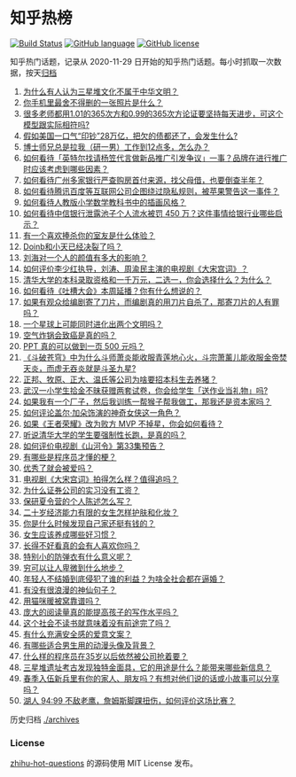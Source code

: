 # 知乎热榜
[![Build Status](https://github.com/ToWeLong/zhihu-hot-questions/workflows/CI/badge.svg)](https://github.com/ToWeLong/zhihu-hot-questions/actions)
[![GitHub language](https://img.shields.io/badge/language-golang-orange.svg)](https://golang.org/)
[![GitHub license](https://img.shields.io/github/license/ToWeLong/zhihu-hot-questions)](https://github.com/ToWeLong/zhihu-hot-questions/blob/main/LICENSE)

知乎热门话题，记录从 2020-11-29 日开始的知乎热门话题。每小时抓取一次数据，按天[归档](./archives)

<!-- BEGIN -->

1. [为什么有人认为三星堆文化不属于中华文明？](https://www.zhihu.com/question/427577911)
1. [你手机里最舍不得删的一张照片是什么？](https://www.zhihu.com/question/60334228)
1. [很多老师都用1.01的365次方和0.99的365次方论证要坚持每天进步，可这个模型跟实际相符吗?](https://www.zhihu.com/question/389057139)
1. [假如美国一口气“印钞”28万亿，把欠的债都还了，会发生什么?](https://www.zhihu.com/question/449822455)
1. [博士师兄总是拉我（研一男）工作到12点多，怎么办？](https://www.zhihu.com/question/449560211)
1. [如何看待「英特尔找请杨笠代言做新品推广引发争议」一事？品牌在进行推广时应该考虑到哪些因素？](https://www.zhihu.com/question/449975480)
1. [如何看待广州多家银行严查购房首付来源，找父母借，也要倒查半年？](https://www.zhihu.com/question/450340320)
1. [如何看待腾讯百度等互联网公司企图绕过隐私规则，被苹果警告这一事件？](https://www.zhihu.com/question/450309264)
1. [如何看待人教版小学数学教科书中的插画风格？](https://www.zhihu.com/question/68485147)
1. [如何看待中信银行泄露池子个人流水被罚 450 万？这件事情给银行业哪些启示？](https://www.zhihu.com/question/450220227)
1. [有一个喜欢捧杀你的室友是什么体验？](https://www.zhihu.com/question/449591338)
1. [Doinb和小天已经决裂了吗？](https://www.zhihu.com/question/450368597)
1. [刘海对一个人的颜值有多大的影响？](https://www.zhihu.com/question/267077678)
1. [如何评价李少红执导，刘涛、周渝民主演的电视剧《大宋宫词》？](https://www.zhihu.com/question/269988403)
1. [清华大学的本科录取资格和一千万元，二选一，你会选择什么？为什么？](https://www.zhihu.com/question/264400815)
1. [如何看待《吐槽大会》本周延播？你有什么想说的？](https://www.zhihu.com/question/449868647)
1. [如果有观众给编剧寄了刀片，而编剧真的用刀片自杀了，那寄刀片的人有罪吗？](https://www.zhihu.com/question/449423501)
1. [一个星球上可能同时进化出两个文明吗？](https://www.zhihu.com/question/429559006)
1. [空气炸锅会致癌是真的吗？](https://www.zhihu.com/question/363200198)
1. [PPT 真的可以做到一页 500 元吗？](https://www.zhihu.com/question/309726916)
1. [《斗破苍穹》中为什么斗师萧炎能收服青莲地心火，斗宗萧薰儿能收服金帝焚天炎，而虚无吞炎就是斗圣九星?](https://www.zhihu.com/question/381287440)
1. [正邦、牧原、正大、温氏等公司为啥要招本科生去养猪？](https://www.zhihu.com/question/376226459)
1. [武汉一小学生拾金不昧获赠两套试卷，你会给学生「送作业当礼物」吗?](https://www.zhihu.com/question/450290154)
1. [如果我有一个厂子，然后我训练一帮猴子帮我做工，那我还是资本家吗？](https://www.zhihu.com/question/446098340)
1. [如何评论盖尔·加朵饰演的神奇女侠这一角色？](https://www.zhihu.com/question/60528145)
1. [如果《王者荣耀》改为败方 MVP 不掉星，你会如何看待？](https://www.zhihu.com/question/392122091)
1. [听说清华大学的学生要强制性长跑，是真的吗？](https://www.zhihu.com/question/391206598)
1. [如何评价电视剧《山河令》第33集预告？](https://www.zhihu.com/question/450428847)
1. [有哪些是程序员才懂的梗？](https://www.zhihu.com/question/450130397)
1. [优秀了就会被爱吗？](https://www.zhihu.com/question/359757145)
1. [电视剧《大宋宫词》拍得怎么样？值得追吗？](https://www.zhihu.com/question/392093317)
1. [为什么证券公司的实习没有工资？](https://www.zhihu.com/question/28897995)
1. [保研夏令营的个人陈述怎么写？](https://www.zhihu.com/question/30606095)
1. [二十岁经济能力有限的女生怎样护肤和化妆？](https://www.zhihu.com/question/27214615)
1. [你是什么时候发现自己家还挺有钱的？](https://www.zhihu.com/question/360716785)
1. [女生应该养成哪些好习惯？](https://www.zhihu.com/question/439939720)
1. [长得不好看真的会有人喜欢你吗？](https://www.zhihu.com/question/449098700)
1. [特别小的防弹衣有什么意义呢？](https://www.zhihu.com/question/446158103)
1. [穷可以让人卑微到什么地步？](https://www.zhihu.com/question/316979063)
1. [年轻人不结婚到底侵犯了谁的利益？为啥全社会都在逼婚？](https://www.zhihu.com/question/444675805)
1. [有没有很浪漫的神仙句子？](https://www.zhihu.com/question/341144250)
1. [用猫咪暖被窝靠谱吗？](https://www.zhihu.com/question/449660110)
1. [庞大的阅读量真的能提高孩子的写作水平吗？](https://www.zhihu.com/question/449608119)
1. [这个社会不读书就意味着没有前途完了吗？](https://www.zhihu.com/question/448616375)
1. [有什么充满安全感的爱意文案？](https://www.zhihu.com/question/449168406)
1. [有哪些适合男生用的动漫头像及背景？](https://www.zhihu.com/question/413060533)
1. [什么样的程序员在35岁以后依然被公司抢着要？](https://www.zhihu.com/question/437925439)
1. [三星堆遗址考古发现独特金面具，它的用途是什么？能带来哪些新信息？](https://www.zhihu.com/question/450302710)
1. [春季入伍新兵里有你的家人、朋友吗？有想对他们说的话或小故事可以分享吗？](https://www.zhihu.com/question/449781013)
1. [湖人 94:99 不敌老鹰，詹姆斯脚踝扭伤，如何评价这场比赛？](https://www.zhihu.com/question/450437377)

<!-- END -->

历史归档 [./archives](./archives)


### License
[zhihu-hot-questions](https://github.com/towelong/zhihu-hot-questions) 的源码使用 MIT License 发布。